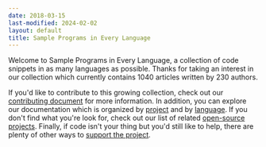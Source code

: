 ```yaml
---
date: 2018-03-15
last-modified: 2024-02-02
layout: default
title: Sample Programs in Every Language
---
```


Welcome to Sample Programs in Every Language, a collection of code snippets in as many languages as possible. Thanks for taking an interest in our collection which currently contains 1040 articles written by 230 authors.

If you'd like to contribute to this growing collection, check out our [contributing document](https://github.com/TheRenegadeCoder/sample-programs/blob/master/.github/CONTRIBUTING.md) for more information. In addition, you can explore our documentation which is organized by [project](/projects) and by [language](/languages). If you don't find what you're look for, check out our list of related [open-source projects](/related). Finally, if code isn't your thing but you'd still like to help, there are plenty of other ways to [support the project](https://therenegadecoder.com/updates/5-ways-you-can-support-the-renegade-coder/).